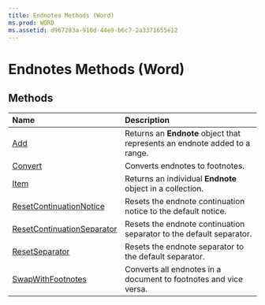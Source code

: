 ```yaml
---
title: Endnotes Methods (Word)
ms.prod: WORD
ms.assetid: d967283a-910d-44e9-b6c7-2a3371655e12
---
```



# Endnotes Methods (Word)

## Methods



|**Name**|**Description**|
|:-----|:-----|
|[Add](endnotes-add-method-word.md)|Returns an  **Endnote** object that represents an endnote added to a range.|
|[Convert](endnotes-convert-method-word.md)|Converts endnotes to footnotes.|
|[Item](endnotes-item-method-word.md)|Returns an individual  **Endnote** object in a collection.|
|[ResetContinuationNotice](endnotes-resetcontinuationnotice-method-word.md)|Resets the endnote continuation notice to the default notice.|
|[ResetContinuationSeparator](endnotes-resetcontinuationseparator-method-word.md)|Resets the endnote continuation separator to the default separator.|
|[ResetSeparator](endnotes-resetseparator-method-word.md)|Resets the endnote separator to the default separator.|
|[SwapWithFootnotes](endnotes-swapwithfootnotes-method-word.md)|Converts all endnotes in a document to footnotes and vice versa.|

